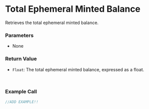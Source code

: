 # Total Ephemeral Minted Balance

Retrieves the total ephemeral minted balance.

### Parameters

- None

### Return Value

- `Float`: The total ephemeral minted balance, expressed as a float.

&nbsp;

### Example Call

```Javascript
//ADD EXAMPLE!!
```

&nbsp;

&nbsp;